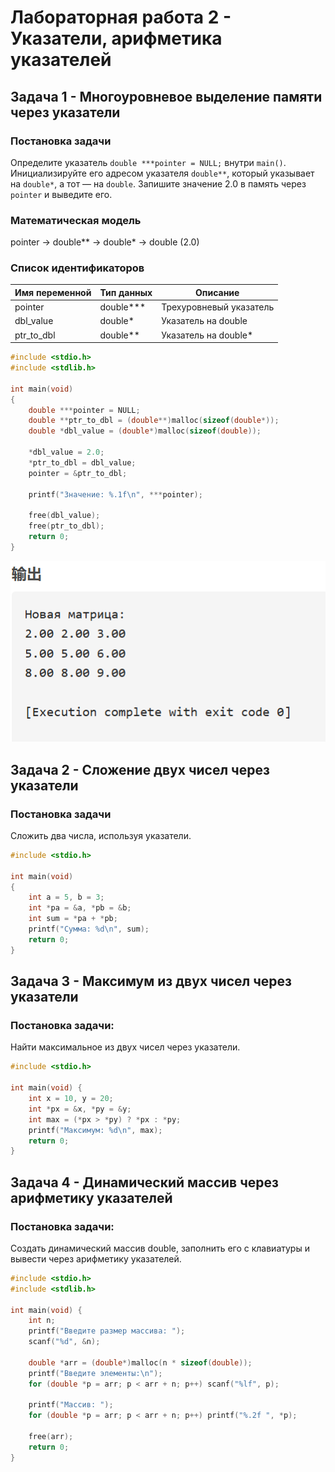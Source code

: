 # Лабораторная работа 2 - Указатели, арифметика указателей

## Задача 1 - Многоуровневое выделение памяти через указатели

### Постановка задачи

Определите указатель `double ***pointer = NULL;` внутри `main()`. Инициализируйте его адресом указателя `double**`, который указывает на `double*`, а тот — на `double`. Запишите значение 2.0 в память через `pointer` и выведите его.

### Математическая модель

pointer → double** → double* → double (2.0)

### Список идентификаторов
| Имя переменной | Тип данных       | Описание                     |
|----------------|------------------|------------------------------|
| pointer        | double***        | Трехуровневый указатель      |
| dbl_value      | double*          | Указатель на double          |
| ptr_to_dbl     | double**         | Указатель на double*         |

 
```c
#include <stdio.h>
#include <stdlib.h>

int main(void)
{
    double ***pointer = NULL;
    double **ptr_to_dbl = (double**)malloc(sizeof(double*));
    double *dbl_value = (double*)malloc(sizeof(double));
    
    *dbl_value = 2.0;
    *ptr_to_dbl = dbl_value;
    pointer = &ptr_to_dbl;
    
    printf("Значение: %.1f\n", ***pointer);
    
    free(dbl_value);
    free(ptr_to_dbl);
    return 0;
}
```

 ![image](https://github.com/Yanxi1214/Programming---c-language/blob/Laboratory-work-2/1.bmp)


 ## Задача 2 - Сложение двух чисел через указатели

### Постановка задачи
Сложить два числа, используя указатели.


```c
#include <stdio.h>

int main(void)
{
    int a = 5, b = 3;
    int *pa = &a, *pb = &b;
    int sum = *pa + *pb;
    printf("Сумма: %d\n", sum);
    return 0;
}
```



## Задача 3 - Максимум из двух чисел через указатели
### Постановка задачи:
Найти максимальное из двух чисел через указатели.

```c
#include <stdio.h>

int main(void) {
    int x = 10, y = 20;
    int *px = &x, *py = &y;
    int max = (*px > *py) ? *px : *py;
    printf("Максимум: %d\n", max);
    return 0;
}
```


## Задача 4 - Динамический массив через арифметику указателей
### Постановка задачи:
Создать динамический массив double, заполнить его с клавиатуры и вывести через арифметику указателей.

```c
#include <stdio.h>
#include <stdlib.h>

int main(void) {
    int n;
    printf("Введите размер массива: ");
    scanf("%d", &n);
    
    double *arr = (double*)malloc(n * sizeof(double));
    printf("Введите элементы:\n");
    for (double *p = arr; p < arr + n; p++) scanf("%lf", p);
    
    printf("Массив: ");
    for (double *p = arr; p < arr + n; p++) printf("%.2f ", *p);
    
    free(arr);
    return 0;
}
```
